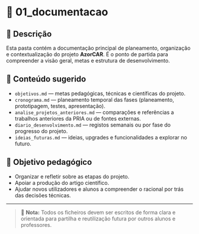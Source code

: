 
# 📁 01_documentacao

## 📌 Descrição
Esta pasta contém a documentação principal de planeamento, organização e contextualização do projeto **AzorCAR**. É o ponto de partida para compreender a visão geral, metas e estrutura de desenvolvimento.

## 📂 Conteúdo sugerido
- `objetivos.md` — metas pedagógicas, técnicas e científicas do projeto.
- `cronograma.md` — planeamento temporal das fases (planeamento, prototipagem, testes, apresentação).
- `analise_projetos_anteriores.md` — comparações e referências a trabalhos anteriores da PRIA ou de fontes externas.
- `diario_desenvolvimento.md` — registos semanais ou por fase do progresso do projeto.
- `ideias_futuras.md` — ideias, upgrades e funcionalidades a explorar no futuro.

## 🎯 Objetivo pedagógico
- Organizar e refletir sobre as etapas do projeto.
- Apoiar a produção do artigo científico.
- Ajudar novos utilizadores e alunos a compreender o racional por trás das decisões técnicas.

---

> 📝 **Nota:** Todos os ficheiros devem ser escritos de forma clara e orientada para partilha e reutilização futura por outros alunos e professores.
